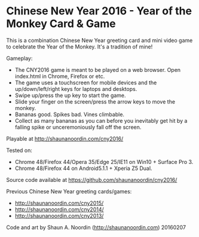 Chinese New Year 2016 - Year of the Monkey Card & Game
======================================================

This is a combination Chinese New Year greeting card and mini video game to
celebrate the Year of the Monkey. It's a tradition of mine!

Gameplay:
* The CNY2016 game is meant to be played on a web browser. Open index.html in
  Chrome, Firefox or etc.
* The game uses a touchscreen for mobile devices and the up/down/left/right keys
  for laptops and desktops.
* Swipe up/press the up key to start the game.
* Slide your finger on the screen/press the arrow keys to move the monkey.
* Bananas good. Spikes bad. Vines climbable.
* Collect as many bananas as you can before you inevitably get hit by a falling
  spike or unceremoniously fall off the screen.

Playable at http://shaunanoordin.com/cny2016/

Tested on:
* Chrome 48/Firefox 44/Opera 35/Edge 25/IE11 on Win10 + Surface Pro 3.
* Chrome 48/Firefox 44 on Android5.1.1 + Xperia Z5 Dual.

Source code available at https://github.com/shaunanoordin/cny2016/

Previous Chinese New Year greeting cards/games:
* http://shaunanoordin.com/cny2015/
* http://shaunanoordin.com/cny2014/
* http://shaunanoordin.com/cny2013/

Code and art by Shaun A. Noordin (http://shaunanoordin.com) 20160207
